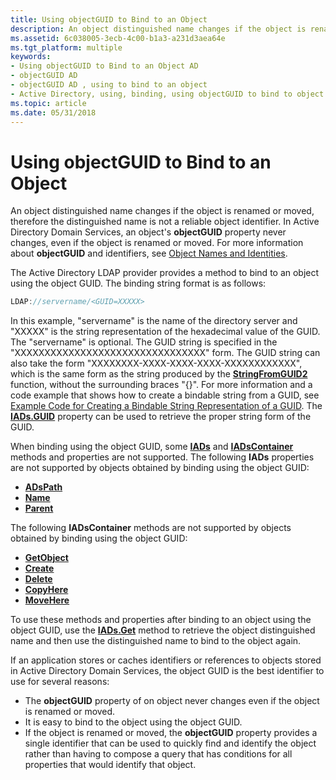 ```yaml
---
title: Using objectGUID to Bind to an Object
description: An object distinguished name changes if the object is renamed or moved, therefore the distinguished name is not a reliable object identifier.
ms.assetid: 6c038005-3ecb-4c00-b1a3-a231d3aea64e
ms.tgt_platform: multiple
keywords:
- Using objectGUID to Bind to an Object AD
- objectGUID AD
- objectGUID AD , using to bind to an object
- Active Directory, using, binding, using objectGUID to bind to object
ms.topic: article
ms.date: 05/31/2018
---
```


# Using objectGUID to Bind to an Object

An object distinguished name changes if the object is renamed or moved, therefore the distinguished name is not a reliable object identifier. In Active Directory Domain Services, an object's **objectGUID** property never changes, even if the object is renamed or moved. For more information about **objectGUID** and identifiers, see [Object Names and Identities](object-names-and-identities.md).

The Active Directory LDAP provider provides a method to bind to an object using the object GUID. The binding string format is as follows:


```C++
LDAP://servername/<GUID=XXXXX>
```



In this example, "servername" is the name of the directory server and "XXXXX" is the string representation of the hexadecimal value of the GUID. The "servername" is optional. The GUID string is specified in the "XXXXXXXXXXXXXXXXXXXXXXXXXXXXXXXX" form. The GUID string can also take the form "XXXXXXXX-XXXX-XXXX-XXXX-XXXXXXXXXXXX", which is the same form as the string produced by the [**StringFromGUID2**](https://msdn.microsoft.com/library/ms683893(v=VS.85).aspx) function, without the surrounding braces "{}". For more information and a code example that shows how to create a bindable string from a GUID, see [Example Code for Creating a Bindable String Representation of a GUID](example-code-for-creating-a-bindable-string-representation-of-a-guid.md). The [**IADs.GUID**](https://docs.microsoft.com/windows/desktop/ADSI/iads-property-methods) property can be used to retrieve the proper string form of the GUID.

When binding using the object GUID, some [**IADs**](https://docs.microsoft.com/windows/desktop/api/iads/nn-iads-iads) and [**IADsContainer**](https://docs.microsoft.com/windows/desktop/api/iads/nn-iads-iadscontainer) methods and properties are not supported. The following **IADs** properties are not supported by objects obtained by binding using the object GUID:

-   [**ADsPath**](https://docs.microsoft.com/windows/desktop/ADSI/iads-property-methods)
-   [**Name**](https://docs.microsoft.com/windows/desktop/ADSI/iads-property-methods)
-   [**Parent**](https://docs.microsoft.com/windows/desktop/ADSI/iads-property-methods)

The following **IADsContainer** methods are not supported by objects obtained by binding using the object GUID:

-   [**GetObject**](https://docs.microsoft.com/windows/desktop/api/iads/nf-iads-iadscontainer-getobject)
-   [**Create**](https://docs.microsoft.com/windows/desktop/api/iads/nf-iads-iadscontainer-create)
-   [**Delete**](https://docs.microsoft.com/windows/desktop/api/iads/nf-iads-iadscontainer-delete)
-   [**CopyHere**](https://docs.microsoft.com/windows/desktop/api/iads/nf-iads-iadscontainer-copyhere)
-   [**MoveHere**](https://docs.microsoft.com/windows/desktop/api/iads/nf-iads-iadscontainer-movehere)

To use these methods and properties after binding to an object using the object GUID, use the [**IADs.Get**](https://docs.microsoft.com/windows/desktop/api/iads/nf-iads-iads-get) method to retrieve the object distinguished name and then use the distinguished name to bind to the object again.

If an application stores or caches identifiers or references to objects stored in Active Directory Domain Services, the object GUID is the best identifier to use for several reasons:

-   The **objectGUID** property of on object never changes even if the object is renamed or moved.
-   It is easy to bind to the object using the object GUID.
-   If the object is renamed or moved, the **objectGUID** property provides a single identifier that can be used to quickly find and identify the object rather than having to compose a query that has conditions for all properties that would identify that object.

 

 




